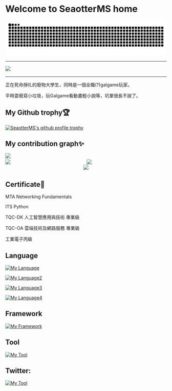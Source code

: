 # Welcome to SeaotterMS home

![SeaotterMS's github-user-contribution](github-user-contribution.svg)

---

<img src= "https://media1.tenor.com/m/l6WkdYrJh7gAAAAd/anna-yanami.gif"/>

---

正在死命掙扎的廢物大學生，同時是一個全職(?)galgame玩家。

平時耍廢寫小垃圾，玩Galgame看動畫輕小說等，坑單很長不說了。
## My Github trophy🏆

[![SeaotterMS's github profile trophy](https://github-profile-trophy.vercel.app/?username=peter910820&theme=apprentice&column=5)](https://github.com/ryo-ma/github-profile-trophy)
## My contribution graph✨
<img src= "http://github-profile-summary-cards.vercel.app/api/cards/profile-details?username=peter910820&theme=radical"/>
<br>
<div align="center">
    <div style="display: flex; justify-content: center;">
        <img src="http://github-profile-summary-cards.vercel.app/api/cards/repos-per-language?username=peter910820&theme=radical&exclude=HTML"  width="50%"/>&nbsp;<img src="http://github-profile-summary-cards.vercel.app/api/cards/most-commit-language?username=peter910820&theme=radical&exclude=HTML" width="50%"/>
    </div>
<img src="http://github-profile-summary-cards.vercel.app/api/cards/stats?username=peter910820&theme=radical"/>
</div>

## **Certificate**📜

MTA Networking Fundamentals

ITS Python

TQC-DK 人工智慧應用與技術 專業級

TQC-OA 雲端技術及網路服務 專業級

工業電子丙級

## **Language**
[![My Language](https://skillicons.dev/icons?i=python,php,html,css,js,nodejs,ruby,go,rust)](https://skillicons.dev)

[![My Language2](https://skillicons.dev/icons?i=postgres,sqlite,mysql)](https://skillicons.dev)

[![My Language3](https://skillicons.dev/icons?i=md,pug)](https://skillicons.dev)

[![My Language4](https://skillicons.dev/icons?i=arduino)](https://skillicons.dev)

## **Framework**
[![My Framework](https://skillicons.dev/icons?i=flask,fastapi,express,laravel,bootstrap)](https://skillicons.dev)

## **Tool**

[![My Tool](https://skillicons.dev/icons?i=vscode,notion,powershell,linux,github,git)](https://skillicons.dev)

## Twitter:

[![My Tool](https://skillicons.dev/icons?i=twitter)](https://twitter.com/seaotterMS)